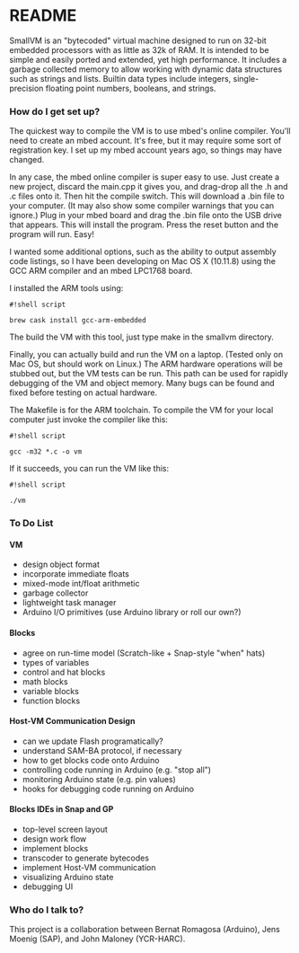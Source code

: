 # README #

SmallVM is an "bytecoded" virtual machine designed to run on 32-bit embedded processors with as little as 32k of RAM.
It is intended to be simple and easily ported and extended, yet high performance. It includes a garbage collected memory
to allow working with dynamic data structures such as strings and lists. Builtin data types include integers,
single-precision floating point numbers, booleans, and strings.

### How do I get set up? ###

The quickest way to compile the VM is to use mbed's online compiler. You'll need to create an mbed account. It's free, but it may require some sort of registration key. I set up my mbed account years ago, so things may have changed.

In any case, the mbed online compiler is super easy to use. Just create a new project, discard the main.cpp it gives you, and drag-drop all the .h and .c files onto it. Then hit the compile switch. This will download a .bin file to your computer. (It may also show some compiler warnings that you can ignore.) Plug in your mbed board and drag the .bin file onto the USB drive that appears. This will install the program. Press the reset button and the program will run. Easy!

I wanted some additional options, such as the ability to output assembly code listings, so I have been developing on Mac OS X (10.11.8) using the GCC ARM compiler and an mbed LPC1768 board.

I installed the ARM tools using:


```
#!shell script

brew cask install gcc-arm-embedded
```

The build the VM with this tool, just type make in the smallvm directory.

Finally, you can actually build and run the VM on a laptop. (Tested only on Mac OS, but should work on Linux.) The ARM hardware operations will be stubbed out, but the VM tests can be run. This path can be used for rapidly debugging of the VM and object memory. Many bugs can be found and fixed before testing on actual hardware.

The Makefile is for the ARM toolchain. To compile the VM for your local computer just invoke the compiler like this:

```
#!shell script

gcc -m32 *.c -o vm
```

If it succeeds, you can run the VM like this:


```
#!shell script

./vm
```

### To Do List

#### VM
  * design object format
  * incorporate immediate floats
  * mixed-mode int/float arithmetic
  * garbage collector
  * lightweight task manager
  * Arduino I/O primitives (use Arduino library or roll our own?)

#### Blocks
  * agree on run-time model (Scratch-like + Snap-style "when" hats)
  * types of variables
  * control and hat blocks
  * math blocks
  * variable blocks
  * function blocks

#### Host-VM Communication Design
  * can we update Flash programatically?
  * understand SAM-BA protocol, if necessary
  * how to get blocks code onto Arduino
  * controlling code running in Arduino (e.g. "stop all")
  * monitoring Arduino state (e.g. pin values)
  * hooks for debugging code running on Arduino
  
#### Blocks IDEs in Snap and GP
  * top-level screen layout
  * design work flow
  * implement blocks
  * transcoder to generate bytecodes
  * implement Host-VM communication
  * visualizing Arduino state
  * debugging UI

### Who do I talk to? ###

This project is a collaboration between Bernat Romagosa (Arduino), Jens Moenig (SAP), and John Maloney (YCR-HARC).
